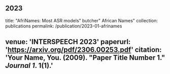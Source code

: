 2023
---
title: "AfriNames: Most ASR models" butcher" African Names"
collection: publications
permalink: /publication/2023-01-afrinames
<!-- excerpt: 'This paper is about the number 1. The number 2 is left for future work.' -->
<!-- date: 2009-10-01 -->
venue: 'INTERSPEECH 2023'
paperurl: 'https://arxiv.org/pdf/2306.00253.pdf'
citation: 'Your Name, You. (2009). &quot;Paper Title Number 1.&quot; <i>Journal 1</i>. 1(1).'
---
<!-- This paper is about the number 1. The number 2 is left for future work.

[Download paper here](http://academicpages.github.io/files/paper1.pdf)

Recommended citation: Your Name, You. (2009). "Paper Title Number 1." <i>Journal 1</i>. 1(1). -->